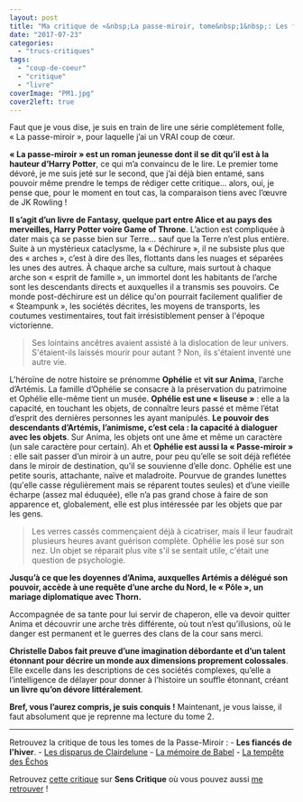 ```yaml
---
layout: post
title: "Ma critique de «&nbsp;La passe-miroir, tome&nbsp;1&nbsp;: Les fiancés de l’hiver&nbsp;» de Christelle Dabos"
date: "2017-07-23"
categories: 
  - "trucs-critiques"
tags: 
  - "coup-de-coeur"
  - "critique"
  - "livre"
coverImage: "PM1.jpg"
cover2left: true
---
```


Faut que je vous dise, je suis en train de lire une série complétement folle, « La passe-miroir », pour laquelle j’ai un VRAI coup de cœur.

**« La passe-miroir » est un roman jeunesse dont il se dit qu’il est à la hauteur d’Harry Potter**, ce qui m’a convaincu de le lire. Le premier tome dévoré, je me suis jeté sur le second, que j’ai déjà bien entamé, sans pouvoir même prendre le temps de rédiger cette critique... alors, oui, je pense que, pour le moment en tout cas, la comparaison tiens avec l’œuvre de JK Rowling !

**Il s’agit d’un livre de Fantasy, quelque part entre Alice et au pays des merveilles, Harry Potter voire Game of Throne**. L’action est compliquée à dater mais ça se passe bien sur Terre... sauf que la Terre n’est plus entière. Suite à un mystérieux cataclysme, la « Déchirure », il ne subsiste plus que des « arches », c’est à dire des îles, flottants dans les nuages et séparées les unes des autres. À chaque arche sa culture, mais surtout à chaque arche son « esprit de famille », un immortel dont les habitants de l’arche sont les descendants directs et auxquelles il a transmis ses pouvoirs. Ce monde post-déchirure est un délice qu'on pourrait facilement qualifier de « Steampunk », les sociétés décrites, les moyens de transports, les coutumes vestimentaires, tout fait irrésistiblement penser à l'époque victorienne.

<blockquote class="citation">Ses lointains ancêtres avaient assisté à la dislocation de leur univers. S'étaient-ils laissés mourir pour autant ? Non, ils s'étaient inventé une autre vie.</blockquote>

L’héroïne de notre histoire se prénomme **Ophélie** et **vit sur Anima**, l’arche d’Artémis. La famille d’Ophélie se consacre à la préservation du patrimoine et Ophélie elle-même tient un musée. **Ophélie est une « liseuse »** : elle a la capacité, en touchant les objets, de connaître leurs passé et même l’état d’esprit des dernières personnes les ayant manipulés. **Le pouvoir des descendants d’Artémis, l’animisme, c’est cela : la capacité à dialoguer avec les objets**. Sur Anima, les objets ont une âme et même un caractère (un sale caractère pour certain). Ah et **Ophélie est aussi la « Passe-miroir »** : elle sait passer d’un miroir à un autre, pour peu qu’elle se soit déjà reflétée dans le miroir de destination, qu’il se souvienne d’elle donc. Ophélie est une petite souris, attachante, naïve et maladroite. Pourvue de grandes lunettes (qu'elle casse régulièrement mais se réparent toutes seules) et d’une vieille écharpe (assez mal éduquée), elle n’a pas grand chose à faire de son apparence et, globalement, elle est plus intéressée par les objets que par les gens.

<blockquote class="citation">Les verres cassés commençaient déjà à cicatriser, mais il leur faudrait plusieurs heures avant guérison complète. Ophélie les posé sur son nez. Un objet se réparait plus vite s'il se sentait utile, c'était une question de psychologie.</blockquote>

**Jusqu’à ce que les doyennes d’Anima, auxquelles Artémis a délégué son pouvoir, accède à une requête d’une arche du Nord, le « Pôle », un mariage diplomatique avec Thorn.**

Accompagnée de sa tante pour lui servir de chaperon, elle va devoir quitter Anima et découvrir une arche très différente, où tout n’est qu’illusions, où le danger est permanent et le guerres des clans de la cour sans merci.

**Christelle Dabos fait preuve d’une imagination débordante et d’un talent étonnant pour décrire un monde aux dimensions proprement colossales**. Elle excelle dans les descriptions de ces sociétés complexes, qu’elle a l’intelligence de délayer pour donner à l’histoire un souffle étonnant, créant **un livre qu’on dévore littéralement**.

**Bref, vous l’aurez compris, je suis conquis !** Maintenant, je vous laisse, il faut absolument que je reprenne ma lecture du tome 2.

* * *

Retrouvez la critique de tous les tomes de la Passe-Miroir : - **Les fiancés de l'hiver**. - [Les disparus de Clairdelune](/2017/08/ma-critique-de-la-passe-miroir-tome-2-les-disparus-de-clairdelune-de-christelle-dabos/) - [La mémoire de Babel](/2017/12/ma-critique-de-la-passe-miroir-tome-3-la-memoire-de-babel-de-christelle-dabos/) - [La tempête des Échos](/2019/12/ma-critique-de-la-passe-miroir-tome-4-la-tempete-des-echos-de-christelle-dabos/)

Retrouvez [cette critique](https://www.senscritique.com/livre/Les_Fiances_de_l_hiver_La_Passe_Miroir_tome_1/critique/133361123) sur **Sens Critique** où vous pouvez aussi [me retrouver](http://www.senscritique.com/Arnaud_Malon) !
